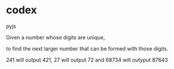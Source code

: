 # codex
pyjs



<p> Given a number whose digits are unique,</p>
<p> to find the next larger number that can be formed with those digits.</p>
<p> 241 will output 421, 27 will output 72 and 68734 will outyput 87643</p>
